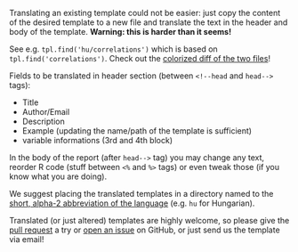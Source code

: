 Translating an existing template could not be easier: just copy the content of the desired template to a new file and translate the text in the header and body of the template. **Warning: this is harder than it seems!**

See e.g. `tpl.find('hu/correlations')` which is based on `tpl.find('correlations')`. Check out the [colorized diff of the two files](http://diffchecker.com/BN316P7)!

Fields to be translated in header section (between `<!--head` and `head-->` tags):

 * Title
 * Author/Email
 * Description
 * Example (updating the name/path of the template is sufficient)
 * variable informations (3rd and 4th block)

In the body of the report (after `head-->` tag) you may change any text, reorder R code (stuff between `<%` and `%>` tags) or even tweak those (if you know what you are doing).

We suggest placing the translated templates in a directory named to the [short, alpha-2 abbreviation of the language](http://www.loc.gov/standards/iso639-2/php/code_list.php) (e.g. `hu` for Hungarian).

Translated (or just altered) templates are highly welcome, so please give the [pull request](https://github.com/aL3xa/rapport/pull/new/master) a try or [open an issue](https://github.com/aL3xa/rapport/issues/new) on GitHub, or just send us the template via email! <!-- dude, where's your email? -->
